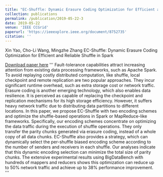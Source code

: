 ```yaml
---
title: "EC-Shuffle: Dynamic Erasure Coding Optimization for Efficient and Reliable Shuffle in Spark"
collection: publications
permalink: /publication/2019-05-22-3
date: 2019-05-22
venue: 'IEEE CCGrid'
paperurl: 'https://ieeexplore.ieee.org/document/8752735'
citation: ''
---
```

Xin Yao, Cho-Li Wang, Mingzhe Zhang
EC-Shuffle: Dynamic Erasure Coding Optimization for Efficient and Reliable Shuffle in Spark

[Download paper here](https://ieeexplore.ieee.org/document/8752735)
'''
Fault-tolerance capabilities attract increasing attention from existing data processing frameworks, such as Apache Spark. To avoid replaying costly distributed computation, like shuffle, local checkpoint and remote replication are two popular approaches. They incur significant runtime overhead, such as extra storage cost or network traffic. Erasure coding is another emerging technology, which also enables data resilience. It is perceived as capable of replacing the checkpoint and replication mechanisms for its high storage efficiency. However, it suffers heavy network traffic due to distributing data partitions to different locations. In this paper, we propose EC-Shuffle with two encoding schemes and optimize the shuffle-based operations in Spark or MapReduce-like frameworks. Specifically, our encoding schemes concentrate on optimizing the data traffic during the execution of shuffle operations. They only transfer the parity chunks generated via erasure coding, instead of a whole copy of all data chunks. EC-Shuffle also provides a strategy, which can dynamically select the per-shuffle biased encoding scheme according to the number of senders and receivers in each shuffle. Our analyses indicate that this dynamic encoding selection can minimize the total size of parity chunks. The extensive experimental results using BigDataBench with hundreds of mappers and reducers shows this optimization can reduce up to 50% network traffic and achieve up to 38% performance improvement.
'''